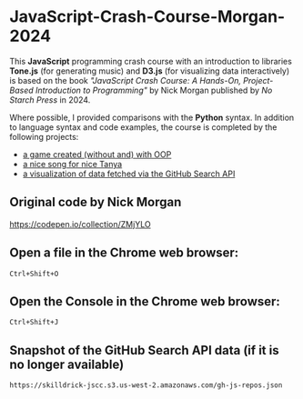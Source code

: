 # JavaScript-Crash-Course-Morgan-2024

This **JavaScript** programming crash course with an introduction to libraries **Tone.js** (for generating music) and **D3.js** (for visualizing data interactively) is based on the book *"JavaScript Crash Course: A Hands-On, Project-Based Introduction to Programming"* by Nick Morgan published by *No Starch Press* in 2024. 

Where possible, I provided comparisons with the **Python** syntax. In addition to language syntax and code examples, the course is completed by the following projects:
- [a game created (without and) with OOP](https://vizhub.com/ax-va/966f246e8d2b45ccaf84a5adccafda33)
- [a nice song for nice Tanya](https://vizhub.com/ax-va/c5bf2c12ce1a494ea7b8bc249a62357d)
- [a visualization of data fetched via the GitHub Search API](https://vizhub.com/ax-va/0865b6bcbd4345d693c9569e3d3b800f?mode=embed)

## Original code by Nick Morgan
https://codepen.io/collection/ZMjYLO

## Open a file in the Chrome web browser:
`Ctrl+Shift+O`

## Open the Console in the Chrome web browser:
`Ctrl+Shift+J`

## Snapshot of the GitHub Search API data (if it is no longer available)

```url
https://skilldrick-jscc.s3.us-west-2.amazonaws.com/gh-js-repos.json
```
